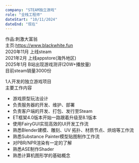 ```yaml
---
company: "STEAM独立游戏"
role: "全栈工程师"
dateStart: "10/11/2024"
dateEnd: "现在"
---
```

作品:刺激大富翁  
主页:https://www.blackwhite.fun  
2020年11月 上线steam  
2021年2月 上线appstore(海外地区)  
2025年1月 B站出现游戏测评(20W+播放量)  
目前steam销量3000份  

1人开发的独立游戏项目  
主要工作内容  

* 游戏原型玩法设计  
* 负责服务器的开发、维护、部署  
* 负责客户端的开发、打包、发行至Steam  
* ET框架4.0版本开始一路跟着升级至8.1版本  
* 使用FairyGUI实现高效的UI开发工作流  
* 熟悉Blender建模、雕刻、UV 拓扑、材质节点、烘焙等工作流  
* 熟悉Substance Painter模型贴图制作工作流  
* 对PBR/NPR渲染有一定的了解  
* 熟悉ASE制作Shader
* 熟悉计算机图形学的基础概念  
